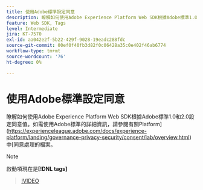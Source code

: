 ```yaml
---
title: 使用Adobe標準設定同意
description: 瞭解如何使用Adobe Experience Platform Web SDK根據Adobe標準1.0和2.0設定同意值。
feature: Web SDK, Tags
level: Intermediate
jira: KT-7570
exl-id: aa042e2f-5b22-429f-9028-19eadc288fdc
source-git-commit: 00ef0f40fb3d82f0c06428a35c0e402f46ab6774
workflow-type: tm+mt
source-wordcount: '76'
ht-degree: 0%

---
```


# 使用Adobe標準設定同意

瞭解如何使用Adobe Experience Platform Web SDK根據Adobe標準1.0和2.0設定同意值。如需使用Adobe標準的詳細資訊，請參閱有關Platform](https://experienceleague.adobe.com/docs/experience-platform/landing/governance-privacy-security/consent/iab/overview.html)中[同意處理的檔案。

>[!NOTE]
>
> 啟動項現在是&#x200B;**[!DNL tags]**

>[!VIDEO](https://video.tv.adobe.com/v/332694/?learn=on)
